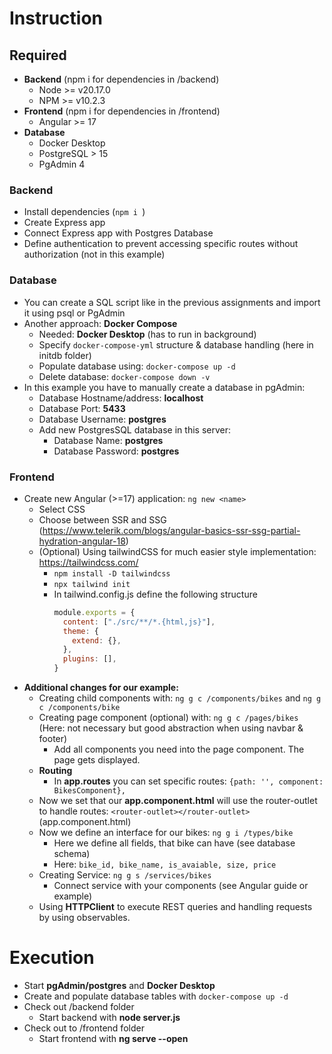 # Instruction
## Required
- **Backend** (npm i for dependencies in /backend)
    - Node >= v20.17.0
    - NPM >= v10.2.3
- **Frontend** (npm i for dependencies in /frontend)
    - Angular >= 17
- **Database**
    - Docker Desktop
    - PostgreSQL > 15
    - PgAdmin 4
### Backend
- Install dependencies (``npm i ``)
- Create Express app
- Connect Express app with Postgres Database
- Define authentication to prevent accessing specific routes without authorization (not in this example)
### Database
- You can create a SQL script like in the previous assignments and import it using psql or PgAdmin
- Another approach: **Docker Compose**
  - Needed: **Docker Desktop**  (has to run in background)
  - Specify ``docker-compose-yml`` structure & database handling (here in initdb folder)
  - Populate database using: ``docker-compose up -d``
  - Delete database: ``docker-compose down -v``
- In this example you have to manually create a database in pgAdmin:
  - Database Hostname/address: **localhost**
  - Database Port: **5433**
  - Database Username: **postgres**
  - Add new PostgresSQL database in this server:
    - Database Name: **postgres**
    - Database Password: **postgres**
### Frontend
- Create new Angular (>=17) application: ``ng new <name>``
  - Select CSS
  - Choose between SSR and SSG (https://www.telerik.com/blogs/angular-basics-ssr-ssg-partial-hydration-angular-18)
  - (Optional) Using tailwindCSS for much easier style implementation: https://tailwindcss.com/
    - ``npm install -D tailwindcss``
    - ``npx tailwind init``
    - In tailwind.config.js define the following structure
      ```js
      module.exports = {
        content: ["./src/**/*.{html,js}"],
        theme: {
          extend: {},
        },
        plugins: [],
      }
      ```
- **Additional changes for our example:**
  - Creating child components with: ``ng g c /components/bikes`` and ``ng g c /components/bike``
  - Creating page component (optional) with: ``ng g c /pages/bikes`` (Here: not necessary but good abstraction when using navbar & footer)
    - Add all components you need into the page component. The page gets displayed.
  - **Routing**
    - In **app.routes** you can set specific routes: ``{path: '', component: BikesComponent},``
  - Now we set that our **app.component.html** will use the router-outlet to handle routes: ``<router-outlet></router-outlet>`` (app.component.html)
  - Now we define an interface for our bikes: ``ng g i /types/bike``
    - Here we define all fields, that bike can have (see database schema)
    - Here: ``bike_id, bike_name, is_avaiable, size, price``
  - Creating Service: ``ng g s /services/bikes``
    - Connect service with your components (see Angular guide or example)
  - Using **HTTPClient** to execute REST queries and handling requests by using observables.

# Execution
- Start **pgAdmin/postgres** and **Docker Desktop**
- Create and populate database tables with ``docker-compose up -d``
- Check out /backend folder
    - Start backend with **node server.js**
- Check out to /frontend folder
    - Start frontend with **ng serve --open**
